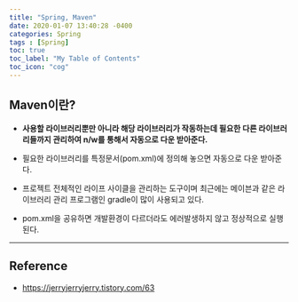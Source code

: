 ```yaml
---
title: "Spring, Maven"
date: 2020-01-07 13:40:28 -0400
categories: Spring
tags : [Spring]
toc: true
toc_label: "My Table of Contents"
toc_icon: "cog"
---
```

## Maven이란?
- <b>사용할 라이브러리뿐만 아니라 해당 라이브러리가 작동하는데 필요한 다른 라이브러리들까지 관리하여 n/w를 통해서 자동으로 다운 받아준다.</b>
- 필요한 라이브러리를 특정문서(pom.xml)에 정의해 놓으면 자동으로 다운 받아준다.
- 프로젝트 전체적인 라이프 사이클을 관리하는 도구이며 최근에는 메이븐과 같은 라이브러리 관리 프로그램인 gradle이 많이 사용되고 있다.

- pom.xml을 공유하면 개발환경이 다르더라도 에러발생하지 않고 정상적으로 실행된다.



---
## Reference
- <https://jerryjerryjerry.tistory.com/63>
